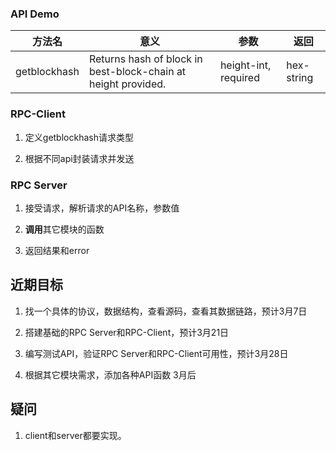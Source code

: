 ### 

### API Demo

| 方法名          | 意义                                                            | 参数                   | 返回         |
| ------------ | ------------------------------------------------------------- | -------------------- | ---------- |
| getblockhash | Returns hash of block in best-block-chain at height provided. | height-int, required | hex-string |



### RPC-Client

1. 定义getblockhash请求类型

2. 根据不同api封装请求并发送



### RPC Server

1. 接受请求，解析请求的API名称，参数值

2. **调用**其它模块的函数

3. 返回结果和error



## 近期目标

1. 找一个具体的协议，数据结构，查看源码，查看其数据链路，预计3月7日

2. 搭建基础的RPC Server和RPC-Client，预计3月21日

3. 编写测试API，验证RPC Server和RPC-Client可用性，预计3月28日

4. 根据其它模块需求，添加各种API函数 3月后



## 疑问

1.  client和server都要实现。


